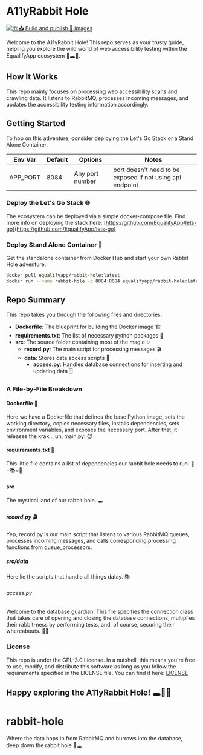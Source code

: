 
# A11yRabbit Hole
[![🏗️📤 Build and publish 🐳 images](https://github.com/EqualifyApp/rabbit-hole/actions/workflows/containerize.yml/badge.svg)](https://github.com/EqualifyApp/rabbit-hole/actions/workflows/containerize.yml)

Welcome to the A11yRabbit Hole! This repo serves as your trusty guide, helping you explore the wild world of web accessibility testing within the EqualifyApp ecosystem 🧭🕳️🐇.

## How It Works

This repo mainly focuses on processing web accessibility scans and crawling data. It listens to RabbitMQ, processes incoming messages, and updates the accessibility testing information accordingly.

## Getting Started

To hop on this adventure, consider deploying the Let's Go Stack or a Stand Alone Container.

| Env Var | Default | Options | Notes |
|-----------|-----------|-----------|-----------|
| APP_PORT     | 8084     | Any port number     | port doesn't need to be exposed if not using api endpoint     |

### Deploy the Let's Go Stack 🌐

The ecosystem can be deployed via a simple docker-compose file. Find more info on deploying the stack here: [https://github.com/EqualifyApp/lets-go](https://github.com/EqualifyApp/lets-go)

### Deploy Stand Alone Container 🐳

Get the standalone container from Docker Hub and start your own Rabbit Hole adventure.

```bash
docker pull equalifyapp/rabbit-hole:latest
docker run --name rabbit-hole -p 8084:8084 equalifyapp/rabbit-hole:latest
```

## Repo Summary
This repo takes you through the following files and directories:

- **Dockerfile**: The blueprint for building the Docker image 🏗️
- **requirements.txt**: The list of necessary python packages 📜
- **src**: The source folder containing most of the magic ✨
    - **record.py**: The main script for processing messages 🎬
    - **data**: Stores data access scripts 📂
        - **access.py**: Handles database connections for inserting and updating data 🗄️


### A File-by-File Breakdown
#### Dockerfile 🐳
Here we have a Dockerfile that defines the base Python image, sets the working directory, copies necessary files, installs dependencies, sets environment variables, and exposes the necessary port. After that, it releases the krak... uh, main.py! 😈

#### requirements.txt 📜
This little file contains a list of dependencies our rabbit hole needs to run. 🐇+📚=🏃

#### src
The mystical land of our rabbit hole. 🕳️

##### record.py 🎬
Yep, record.py is our main script that listens to various RabbitMQ queues, processes incoming messages, and calls corresponding processing functions from queue_processors.

#####  src/data
Here lie the scripts that handle all things datay. 📚

###### access.py
Welcome to the database guardian! This file specifies the connection class that takes care of opening and closing the database connections, multiplies their rabbit-ness by performing tests, and, of course, securing their whereabouts. 🐇🔐

### License
This repo is under the GPL-3.0 License. In a nutshell, this means you're free to use, modify, and distribute this software as long as you follow the requirements specified in the LICENSE file. You can find it here: [LICENSE](LICENSE)

## Happy exploring the A11yRabbit Hole! 🕳️🐇🎉

# rabbit-hole
Where the data hops in from RabbitMQ and burrows into the database, deep down the rabbit hole 🐰🕳️.

